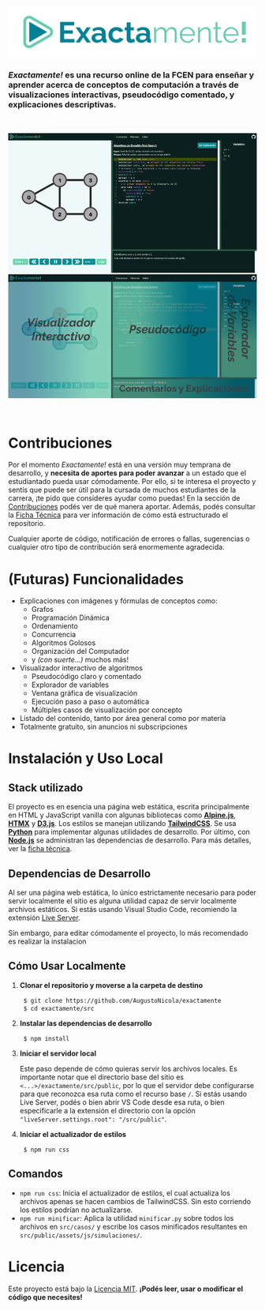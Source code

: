 ![Exactamente](assets/titulo_transparente.png)
### *Exactamente!* es una recurso online de la FCEN para enseñar y aprender acerca de conceptos de computación a través de visualizaciones interactivas, pseudocódigo comentado, y explicaciones descriptivas.
<br>

![Showcase](assets/showcase.gif)
![Partes](assets/partes.png)

<br>

# Contribuciones
Por el momento *Exactamente!* está en una versión muy temprana de desarrollo, y **necesita de aportes para poder avanzar** a un estado que el estudiantado pueda usar cómodamente. Por ello, si te interesa el proyecto y sentís que puede ser útil para la cursada de muchos estudiantes de la carrera, ¡te pido que consideres ayudar como puedas! En la sección de [Contribuciones](./docs//CONTRIBUCIONES.md) podés ver de qué manera aportar. Además, podés consultar la [Ficha Técnica](./docs//FICHA_TECNICA.md) para ver información de cómo está estructurado el repositorio.

Cualquier aporte de código, notificación de errores o fallas, sugerencias o cualquier otro tipo de contribución será enormemente agradecida.

# (Futuras) Funcionalidades
* Explicaciones con imágenes y fórmulas de conceptos como:
  * Grafos
  * Programación Dinámica
  * Ordenamiento
  * Concurrencia
  * Algoritmos Golosos
  * Organización del Computador
  * y *(con suerte...)* muchos más! 
* Visualizador interactivo de algoritmos
  * Pseudocódigo claro y comentado
  * Explorador de variables
  * Ventana gráfica de visualización
  * Ejecución paso a paso o automática
  * Múltiples casos de visualización por concepto
* Listado del contenido, tanto por área general como por materia
* Totalmente gratuito, sin anuncios ni subscripciones

# Instalación y Uso Local
## Stack utilizado
El proyecto es en esencia una página web estática, escrita principalmente en HTML y JavaScript vanilla con algunas bibliotecas como [**Alpine.js**](https://alpinejs.dev/), [**HTMX**](https://htmx.org/) y [**D3.js**](https://d3js.org/). Los estilos se manejan utilizando [**TailwindCSS**](https://tailwindcss.com/). Se usa [**Python**](https://www.python.org/) para implementar algunas utilidades de desarrollo. Por último, con [**Node.js**](https://nodejs.org/en) se administran las dependencias de desarrollo. Para más detalles, ver la [ficha técnica](./docs/FICHA_TECNICA.md).

## Dependencias de Desarrollo
Al ser una página web estática, lo único estrictamente necesario para poder servir localmente el sitio es alguna utilidad capaz de servir localmente archivos estáticos. Si estás usando Visual Studio Code, recomiendo la extensión [Live Server](https://marketplace.visualstudio.com/items?itemName=ritwickdey.LiveServer).

Sin embargo, para editar cómodamente el proyecto, lo más recomendado es realizar la instalacion 

## Cómo Usar Localmente
1. **Clonar el repositorio y moverse a la carpeta de destino**
	
		$ git clone https://github.com/AugustoNicola/exactamente
		$ cd exactamente/src

2. **Instalar las dependencias de desarrollo**
	
		$ npm install
		
3. **Iniciar el servidor local**

	Este paso depende de cómo quieras servir los archivos locales. Es importante notar que el directorio base del sitio es `<...>/exactamente/src/public`, por lo que el servidor debe configurarse para que reconozca esa ruta como el recurso base `/`. Si estás usando Live Server, podés o bien abrir VS Code desde esa ruta, o bien especificarle a la extensión el directorio con la opción `"liveServer.settings.root": "/src/public"`.

4. **Iniciar el actualizador de estilos**

	
		$ npm run css

## Comandos
* `npm run css`: Inicia el actualizador de estilos, el cual actualiza los archivos apenas se hacen cambios de TailwindCSS. Sin esto corriendo los estilos podrían no actualizarse.
* `npm run minificar`: Aplica la utilidad `minificar.py` sobre todos los archivos en `src/casos/` y escribe los casos minificados resultantes en `src/public/assets/js/simulaciones/`.

# Licencia
Este proyecto está bajo la [Licencia MIT](https://choosealicense.com/licenses/mit/). **¡Podés leer, usar o modificar el código que necesites!**
